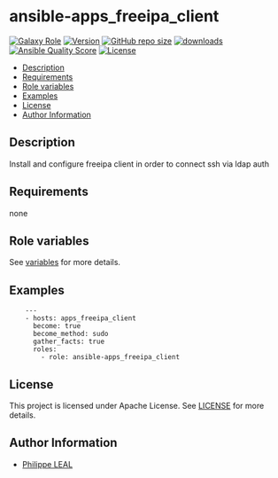 # ansible-apps_freeipa_client

[![Galaxy Role](https://img.shields.io/badge/galaxy-apps_freeipa_client-purple?style=flat)](https://galaxy.ansible.com/lotusnoir/apps_freeipa_client)
[![Version](https://img.shields.io/github/release/lotusnoir/ansible-apps_freeipa_client.svg)](https://github.com/lotusnoir/ansible-apps_freeipa_client/releases/latest)
[![GitHub repo size](https://img.shields.io/github/repo-size/lotusnoir/ansible-apps_freeipa_client?color=orange&style=flat)](https://galaxy.ansible.com/lotusnoir/apps_freeipa_client)
[![downloads](https://img.shields.io/ansible/role/d/56915)](https://galaxy.ansible.com/lotusnoir/apps_freeipa_client)
[![Ansible Quality Score](https://img.shields.io/ansible/quality/56915)](https://galaxy.ansible.com/lotusnoir/apps_freeipa_client)
[![License](https://img.shields.io/badge/license-Apache--2.0-brightgreen?style=flat)](https://opensource.org/licenses/Apache-2.0)

<!-- START doctoc generated TOC please keep comment here to allow auto update -->
<!-- DON'T EDIT THIS SECTION, INSTEAD RE-RUN doctoc TO UPDATE -->

- [Description](#description)
- [Requirements](#requirements)
- [Role variables](#role-variables)
- [Examples](#examples)
- [License](#license)
- [Author Information](#author-information)

<!-- END doctoc generated TOC please keep comment here to allow auto update -->

## Description

Install and configure freeipa client in order to connect ssh via ldap auth

## Requirements

none

## Role variables

See [variables](/defaults/main.yml) for more details.

## Examples

        ---
        - hosts: apps_freeipa_client
          become: true
          become_method: sudo
          gather_facts: true
          roles:
            - role: ansible-apps_freeipa_client

## License

This project is licensed under Apache License. See [LICENSE](/LICENSE) for more details.

## Author Information

- [Philippe LEAL](https://github.com/lotusnoir)
